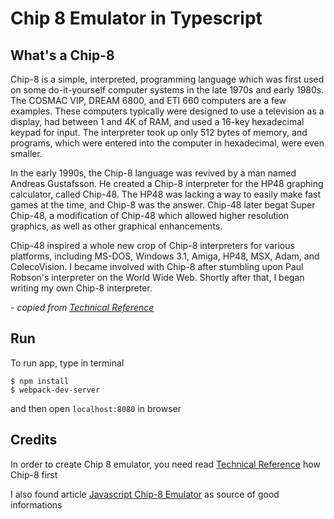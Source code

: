 # Chip 8 Emulator in Typescript

## What's a Chip-8

Chip-8 is a simple, interpreted, programming language which was first used on some do-it-yourself computer systems in the late 1970s and early 1980s. The COSMAC VIP, DREAM 6800, and ETI 660 computers are a few examples. These computers typically were designed to use a television as a display, had between 1 and 4K of RAM, and used a 16-key hexadecimal keypad for input. The interpreter took up only 512 bytes of memory, and programs, which were entered into the computer in hexadecimal, were even smaller.

In the early 1990s, the Chip-8 language was revived by a man named Andreas Gustafsson. He created a Chip-8 interpreter for the HP48 graphing calculator, called Chip-48. The HP48 was lacking a way to easily make fast games at the time, and Chip-8 was the answer. Chip-48 later begat Super Chip-48, a modification of Chip-48 which allowed higher resolution graphics, as well as other graphical enhancements.

Chip-48 inspired a whole new crop of Chip-8 interpreters for various platforms, including MS-DOS, Windows 3.1, Amiga, HP48, MSX, Adam, and ColecoVision. I became involved with Chip-8 after stumbling upon Paul Robson's interpreter on the World Wide Web. Shortly after that, I began writing my own Chip-8 interpreter.

*- copied from [Technical Reference](http://devernay.free.fr/hacks/chip8/C8TECH10.HTM#3xkk)*

## Run

To run app, type in terminal

```
$ npm install
$ webpack-dev-server
```

and then open `localhost:8080` in browser

## Credits

In order to create Chip 8 emulator, you need read [Technical Reference](http://devernay.free.fr/hacks/chip8/C8TECH10.HTM#3xkk) how Chip-8 first

I also found article [Javascript Chip-8 Emulator](http://blog.alexanderdickson.com/javascript-chip-8-emulator) as source of good informations
